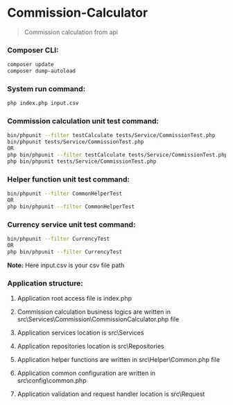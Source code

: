 # Commission-Calculator


> Commission calculation from api

### Composer CLI:
```bash
composer update
composer dump-autoload
```

### System run command:
```bash
php index.php input.csv 
```

### Commission calculation unit test command:
```bash
bin/phpunit --filter testCalculate tests/Service/CommissionTest.php
bin/phpunit tests/Service/CommissionTest.php
OR
php bin/phpunit --filter testCalculate tests/Service/CommissionTest.php
php bin/phpunit tests/Service/CommissionTest.php
```
### Helper function unit test command:
```bash
bin/phpunit --filter CommonHelperTest
OR
php bin/phpunit --filter CommonHelperTest
```
### Currency service unit test command:
```bash
bin/phpunit --filter CurrencyTest
OR
php bin/phpunit --filter CurrencyTest
```

<b>Note:</b> Here input.csv is your csv file path

### Application structure:

1. Application root access file is index.php

2. Commission calculation business logics are written in src\Services\Commission\CommissionCalculator.php file 

3. Application services location is src\Services

4. Application repositories location is src\Repositories

5. Application helper functions are written in src\Helper\Common.php file

6. Application common configuration are written in src\config\common.php

7. Application validation and request handler location is src\Request
